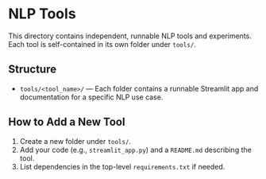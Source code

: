 # NLP Tools

This directory contains independent, runnable NLP tools and experiments. Each tool is self-contained in its own folder under `tools/`.

## Structure

- `tools/<tool_name>/` — Each folder contains a runnable Streamlit app and documentation for a specific NLP use case.

## How to Add a New Tool

1. Create a new folder under `tools/`.
2. Add your code (e.g., `streamlit_app.py`) and a `README.md` describing the tool.
3. List dependencies in the top-level `requirements.txt` if needed. 